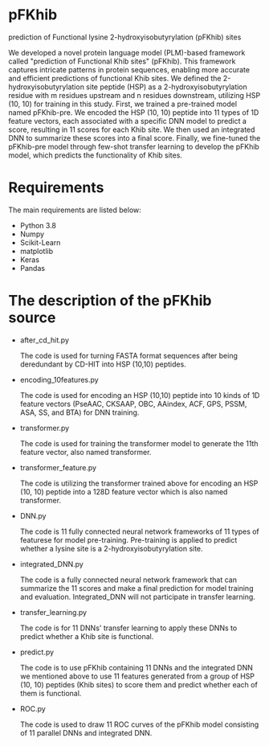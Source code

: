 # pFKhib
prediction of Functional lysine 2-hydroxyisobutyrylation (pFKhib) sites 

We developed a novel protein language model (PLM)-based framework called "prediction of Functional Khib sites" (pFKhib). This framework captures intricate patterns in protein sequences, enabling more accurate and efficient predictions of functional Khib sites. We defined the 2-hydroxyisobutyrylation site peptide (HSP) as a 2-hydroxyisobutyrylation residue with m residues upstream and n residues downstream, utilizing HSP (10, 10) for training in this study. First, we trained a pre-trained model named pFKhib-pre. We encoded the HSP (10, 10) peptide into 11 types of 1D feature vectors, each associated with a specific DNN model to predict a score, resulting in 11 scores for each Khib site. We then used an integrated DNN to summarize these scores into a final score. Finally, we fine-tuned the pFKhib-pre model through few-shot transfer learning to develop the pFKhib model, which predicts the functionality of Khib sites.
# Requirements
The main requirements are listed below:

* Python 3.8
* Numpy
* Scikit-Learn
* matplotlib
* Keras
* Pandas
# The description of the pFKhib source
* after_cd_hit.py
  
  The code is used for turning FASTA format sequences after being deredundant by CD-HIT into HSP (10,10) peptides.
* encoding_10features.py
  
  The code is used for encoding an HSP (10,10) peptide into 10 kinds of 1D feature vectors (PseAAC, CKSAAP, OBC, AAindex, ACF, GPS, PSSM, ASA, SS, and BTA) for DNN training.
* transformer.py
  
  The code is used for training the transformer model to generate the 11th feature vector, also named transformer.
* transformer_feature.py
  
  The code is utilizing the transformer trained above for encoding an HSP (10, 10) peptide into a 128D feature vector which is also named transformer.
* DNN.py
  
  The code is 11 fully connected neural network frameworks of 11 types of featurese for model pre-training. Pre-training is applied to predict whether a lysine site is a 2-hydroxyisobutyrylation site.
* integrated_DNN.py
  
  The code is a fully connected neural network framework that can summarize the 11 scores and make a final prediction for model training and evaluation. Integrated_DNN will not participate in transfer learning.
* transfer_learning.py
  
  The code is for 11 DNNs' transfer learning to apply these DNNs to predict whether a Khib site is functional.
* predict.py
  
  The code is to use pFKhib containing 11 DNNs and the integrated DNN we mentioned above to use 11 features generated from a group of HSP (10, 10) peptides (Khib sites) to score them and predict whether each of them is functional.

* ROC.py
  
  The code is used to draw 11 ROC curves of the pFKhib model consisting of 11 parallel DNNs and integrated DNN.
